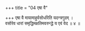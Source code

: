 +++
title = "04 एषा वै"

+++
एषा वै मायामाहुर्वसोर्धारेति यदन्त्रगुदम् ।  
वसोरेव धारां समृद्धिमक्षतिमवरुन्द्धे य एवं वेद ॥ ४ ॥